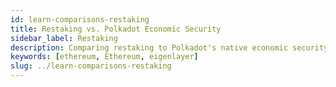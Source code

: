 ```yaml
---
id: learn-comparisons-restaking
title: Restaking vs. Polkadot Economic Security
sidebar_label: Restaking
description: Comparing restaking to Polkadot's native economic security.
keywords: [ethereum, Ethereum, eigenlayer]
slug: ../learn-comparisons-restaking
---
```

